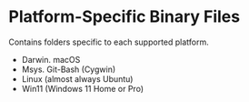 # Platform-Specific Binary Files

Contains folders specific to each supported platform.

* Darwin. macOS
* Msys. Git-Bash (Cygwin)
* Linux (almost always Ubuntu)
* Win11 (Windows 11 Home or Pro)

